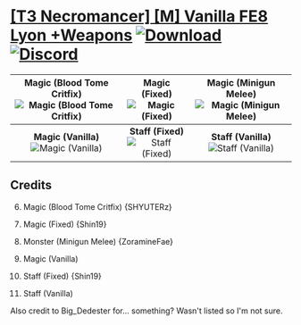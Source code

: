 # [\[T3 Necromancer\] \[M\] Vanilla FE8 Lyon +Weapons](https://github.com/Klokinator/FE-Repo/tree/main/Battle%20Animations/Magi%20-%20Dark-Type/%5BT3%20Necromancer%5D%20%5BM%5D%20Vanilla%20FE8%20Lyon%20%2BWeapons) [![Download](https://img.shields.io/badge/Download--red?style=social&logo=github)](https://minhaskamal.github.io/DownGit/#/home?url=https://github.com/Klokinator/FE-Repo/tree/main/Battle%20Animations/Magi%20-%20Dark-Type/%5BT3%20Necromancer%5D%20%5BM%5D%20Vanilla%20FE8%20Lyon%20%2BWeapons) [![Discord](https://img.shields.io/badge/Discord--blue?style=social&logo=discord)](https://discord.gg/C7VNGnyTPA)

| <b>Magic (Blood Tome Critfix)</b><br/><img alt="Magic (Blood Tome Critfix)" src="https://raw.githubusercontent.com/Klokinator/FE-Repo/main/Battle%20Animations/Magi%20-%20Dark-Type/%5BT3%20Necromancer%5D%20%5BM%5D%20Vanilla%20FE8%20Lyon%20+Weapons/6.%20Magic%20(Blood%20Tome%20Critfix)/Magic.gif"/> | <b>Magic (Fixed)</b><br/><img alt="Magic (Fixed)" src="https://raw.githubusercontent.com/Klokinator/FE-Repo/main/Battle%20Animations/Magi%20-%20Dark-Type/%5BT3%20Necromancer%5D%20%5BM%5D%20Vanilla%20FE8%20Lyon%20+Weapons/6.%20Magic%20(Fixed)/Magic.gif"/> | <b>Magic (Minigun Melee)</b><br/><img alt="Magic (Minigun Melee)" src="https://raw.githubusercontent.com/Klokinator/FE-Repo/main/Battle%20Animations/Magi%20-%20Dark-Type/%5BT3%20Necromancer%5D%20%5BM%5D%20Vanilla%20FE8%20Lyon%20+Weapons/6.%20Magic%20(Minigun%20Melee)/Magic.gif"/> |
| :---: | :---: | :---: |
| <b>Magic (Vanilla)</b><br/><img alt="Magic (Vanilla)" src="https://raw.githubusercontent.com/Klokinator/FE-Repo/main/Battle%20Animations/Magi%20-%20Dark-Type/%5BT3%20Necromancer%5D%20%5BM%5D%20Vanilla%20FE8%20Lyon%20+Weapons/6.%20Magic%20(Vanilla)/Magic.gif"/> | <b>Staff (Fixed)</b><br/><img alt="Staff (Fixed)" src="https://raw.githubusercontent.com/Klokinator/FE-Repo/main/Battle%20Animations/Magi%20-%20Dark-Type/%5BT3%20Necromancer%5D%20%5BM%5D%20Vanilla%20FE8%20Lyon%20+Weapons/7.%20Staff%20(Fixed)/Staff.gif"/> | <b>Staff (Vanilla)</b><br/><img alt="Staff (Vanilla)" src="https://raw.githubusercontent.com/Klokinator/FE-Repo/main/Battle%20Animations/Magi%20-%20Dark-Type/%5BT3%20Necromancer%5D%20%5BM%5D%20Vanilla%20FE8%20Lyon%20+Weapons/7.%20Staff%20(Vanilla)/Staff.gif"/> |

## Credits

6. Magic (Blood Tome Critfix) {SHYUTERz}

6. Magic (Fixed) {Shin19}

6. Monster (Minigun Melee) {ZoramineFae}

6. Magic (Vanilla)

7. Staff (Fixed) {Shin19}

7. Staff (Vanilla)

Also credit to Big_Dedester for... something? Wasn't listed so I'm not sure.

